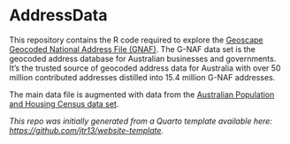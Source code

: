 # AddressData

This repository contains the R code required to explore the [Geoscape Geocoded National Address File (GNAF)](https://data.gov.au/data/dataset/geocoded-national-address-file-g-naf). The G-NAF data set is the geocoded address database for Australian businesses and governments. It’s the trusted source of geocoded address data for Australia with over 50 million contributed addresses distilled into 15.4 million G-NAF addresses.

The main data file is augmented with data from the [Australian Population and Housing Census data set](https://www.abs.gov.au/census).

*This repo was initially generated from a Quarto template available here: https://github.com/jtr13/website-template.*


